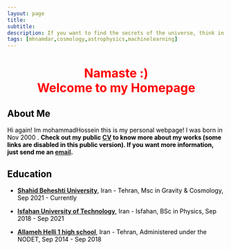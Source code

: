 ```yaml
---
layout: page
title: 
subtitle: 
description: If you want to find the secrets of the universe, think in terms of energy, frequency and vibration! *Tesla
tags: [mhnamdar,cosmology,astrophysics,machinelearning]
---
```

   
<style>H1{color:Black;}</style>
<style>H2{color:Black;}</style>
<style>H3{color:Black;}</style>
<style>p{color:Black;}</style>



<h1 align="center"> <p style="color:red;"> Namaste :) 
<br>
   Welcome to my Homepage </p> </h1>

   
## About Me
Hi again! Im mohammadHossein this is my personal webpage! I was born in Nov 2000 .
**Check out my public [CV]() to know more about my works (some links are disabled in this public version). If you want more information, just send me an [email](mailto:mh.namdar2000@gmail.com).**



## Education

- **[Shahid Beheshti University](https://en.sbu.ac.ir/)**, Iran - Tehran, Msc in Gravity & Cosmology, Sep 2021 - Currently

- **[Isfahan University of Technology](http://english.iut.ac.ir/)**, Iran - Isfahan, BSc in Physics, Sep 2018 - Sep 2021

- **[Allameh Helli 1 high school](https://www.helli.ir/portal/)**, Iran - Tehran, Administered under the NODET, Sep 2014 - Sep 2018


